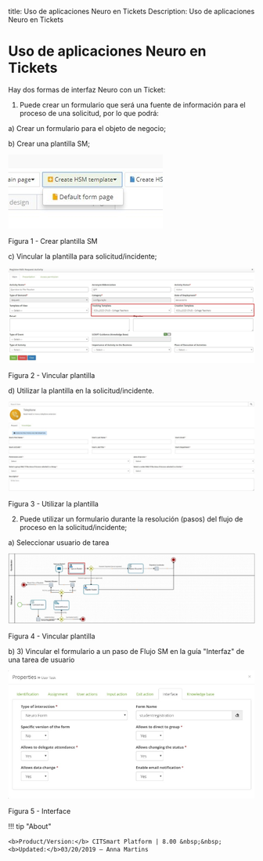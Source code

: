 title: Uso de aplicaciones Neuro en Tickets
Description: Uso de aplicaciones Neuro en Tickets
# Uso de aplicaciones Neuro en Tickets

Hay dos formas de interfaz Neuro con un Ticket:

1.  Puede crear un formulario que será una fuente de información para el proceso de una solicitud, por lo que podrá:

  a)  Crear un formulario para el objeto de negocio;

  b)  Crear una plantilla SM;
    
   ![create](images/neuro-sm-1.jpg)

   Figura 1 - Crear plantilla SM
    
  c)  Vincular la plantilla para solicitud/incidente;
    
   ![create](images/neuro-sm-2.jpg)

   Figura 2 - Vincular plantilla
    
  d)  Utilizar la plantilla en la solicitud/incidente.
    
   ![create](images/neuro-sm-3.jpg)

   Figura 3 - Utilizar la plantilla
    

2.  Puede utilizar un formulario durante la resolución (pasos) del flujo de proceso en la solicitud/incidente;

  a)  Seleccionar usuario de tarea
    
   ![create](images/neuro-sm-4.png)

   Figura 4 - Vincular plantilla
    

  b)  3)	Vincular el formulario a un paso de Flujo SM en la guía "Interfaz" de una tarea de usuario
    
   ![create](images/neuro-sm-13.png)

   Figura 5 - Interface
    

!!! tip "About"

    <b>Product/Version:</b> CITSmart Platform | 8.00 &nbsp;&nbsp;
    <b>Updated:</b>03/20/2019 – Anna Martins


